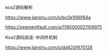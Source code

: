koa2源码解析

https://www.jianshu.com/p/bc0e1f46f84a

https://segmentfault.com/a/1190000021109975


Koa2源码阅读: 中间件机制

https://www.jianshu.com/p/dd42d1670128

